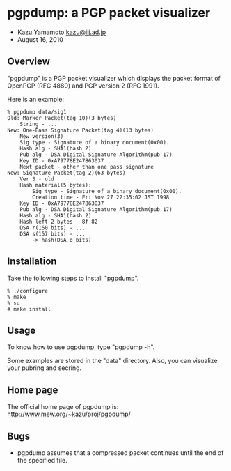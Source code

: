 # pgpdump: a PGP packet visualizer

- Kazu Yamamoto <kazu@iij.ad.jp>
- August 16, 2010

## Overview

"pgpdump" is a PGP packet visualizer which displays the packet format
of OpenPGP (RFC 4880) and PGP version 2 (RFC 1991).

Here is an example:

	% pgpdump data/sig1
	Old: Marker Packet(tag 10)(3 bytes)
		String - ...
	New: One-Pass Signature Packet(tag 4)(13 bytes)
		New version(3)
		Sig type - Signature of a binary document(0x00).
		Hash alg - SHA1(hash 2)
		Pub alg - DSA Digital Signature Algorithm(pub 17)
		Key ID - 0xA79778E247B63037
		Next packet - other than one pass signature
	New: Signature Packet(tag 2)(63 bytes)
		Ver 3 - old
		Hash material(5 bytes):
			Sig type - Signature of a binary document(0x00).
			Creation time - Fri Nov 27 22:35:02 JST 1998
		Key ID - 0xA79778E247B63037
		Pub alg - DSA Digital Signature Algorithm(pub 17)
		Hash alg - SHA1(hash 2)
		Hash left 2 bytes - 8f 82
		DSA r(160 bits) - ...
		DSA s(157 bits) - ...
			-> hash(DSA q bits)

## Installation

Take the following steps to install "pgpdump".

	% ./configure
	% make
	% su
	# make install


## Usage

To know how to use pgpdump, type "pgpdump -h".

Some examples are stored in the "data" directory. Also, you can
visualize your pubring and secring.

## Home page

The official home page of pgpdump is:
	http://www.mew.org/~kazu/proj/pgpdump/

## Bugs

- pgpdump assumes that a compressed packet continues until the end of
  the specified file.
